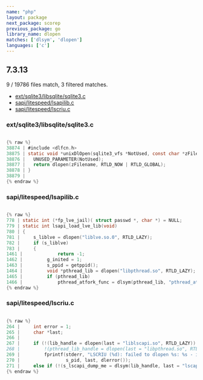 ```yaml
---
name: "php"
layout: package
next_package: scorep
previous_package: go
library_name: dlopen
matches: ['dlsym', 'dlopen']
languages: ['c']
---
```

## 7.3.13
9 / 19786 files match, 3 filtered matches.

 - [ext/sqlite3/libsqlite/sqlite3.c](#extsqlite3libsqlitesqlite3c)
 - [sapi/litespeed/lsapilib.c](#sapilitespeedlsapilibc)
 - [sapi/litespeed/lscriu.c](#sapilitespeedlscriuc)

### ext/sqlite3/libsqlite/sqlite3.c

```c

{% raw %}
38874 | #include <dlfcn.h>
38875 | static void *unixDlOpen(sqlite3_vfs *NotUsed, const char *zFilename){
38876 |   UNUSED_PARAMETER(NotUsed);
38877 |   return dlopen(zFilename, RTLD_NOW | RTLD_GLOBAL);
38878 | }
38879 | 
{% endraw %}

```
### sapi/litespeed/lsapilib.c

```c

{% raw %}
778 | static int (*fp_lve_jail)( struct passwd *, char *) = NULL;
779 | static int lsapi_load_lve_lib(void)
780 | {
781 |     s_liblve = dlopen("liblve.so.0", RTLD_LAZY);
782 |     if (s_liblve)
783 |     {
1461 |             return -1;
1462 |         g_inited = 1;
1463 |         s_ppid = getppid();
1464 |         void *pthread_lib = dlopen("libpthread.so", RTLD_LAZY);
1465 |         if (pthread_lib)
1466 |             pthread_atfork_func = dlsym(pthread_lib, "pthread_atfork");
{% endraw %}

```
### sapi/litespeed/lscriu.c

```c

{% raw %}
264 |     int error = 1;
265 |     char *last;
266 | 
267 |     if (!(lib_handle = dlopen(last = "liblscapi.so", RTLD_LAZY)) /*||
268 |         !(pthread_lib_handle = dlopen(last = "libpthread.so", RTLD_LAZY))*/)
269 |         fprintf(stderr, "LSCRIU (%d): failed to dlopen %s: %s - ignore CRIU\n",
270 |                 s_pid, last, dlerror());
271 |     else if (!(s_lscapi_dump_me = dlsym(lib_handle, last = "lscapi_dump_me")) ||
{% endraw %}

```